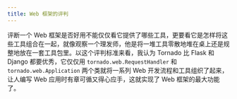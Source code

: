 ```yaml
---
title: Web 框架的评判
---
```


评断一个 Web 框架是否好用不能仅仅看它提供了哪些工具，更要看它是怎样将这些工具组合在一起，就像观察一个理发师，他是将一堆工具零散地堆在桌上还是规整地放在一套工具包里。以这个评判标准来看，我认为 Tornado 比 Flask 和 Django 都要优秀，它仅仅用 `tornado.web.RequestHandler` 和 `tornado.web.Application` 两个类就将一系列 Web 开发流程和工具组织了起来，让人编写 Web 应用时有章可循又得心应手，这就实现了 Web 框架的最大功能了。
